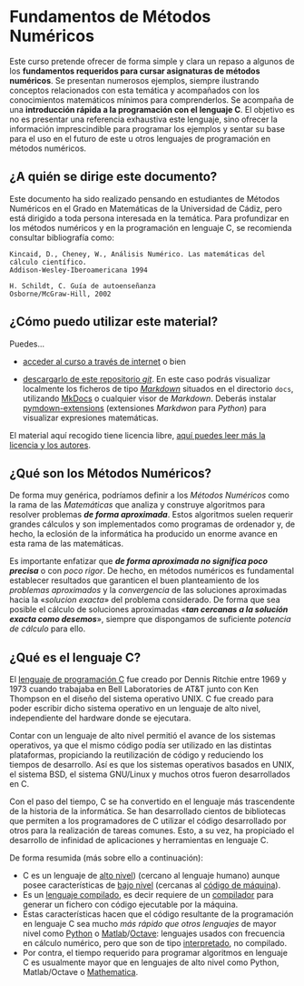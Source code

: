 # Fundamentos de Métodos Numéricos

Este curso pretende ofrecer de forma simple y clara un repaso a algunos de los **fundamentos requeridos para cursar asignaturas de métodos numéricos**. Se presentan numerosos ejemplos, siempre ilustrando conceptos relacionados con esta temática y acompañados con los conocimientos matemáticos mínimos para comprenderlos. Se acompaña de una **introducción rápida a la programación con el lenguaje C**. El objetivo es no es presentar una referencia exhaustiva este lenguaje, sino ofrecer la información imprescindible para programar los ejemplos y sentar su base para el uso en el futuro de este u otros lenguajes de programación en métodos numéricos.


## ¿A quién se dirige este documento?

Este documento ha sido realizado pensando en estudiantes de Métodos Numéricos en el Grado en Matemáticas de la Universidad de Cádiz, pero está dirigido a toda persona interesada en la temática. Para profundizar en los métodos numéricos y en la programación en lenguaje C, se recomienda consultar bibliografía como:


    Kincaid, D., Cheney, W., Análisis Numérico. Las matemáticas del cálculo científico.
    Addison-Wesley-Iberoamericana 1994

    H. Schildt, C. Guía de autoenseñanza
    Osborne/McGraw-Hill, 2002

## ¿Cómo puedo utilizar este material?

Puedes...

- [acceder al curso a través de internet](https://rrgalvan.github.io/curso-c-numerico) o bien

- [descargarlo de este repositorio *git*](https://github.com/rrgalvan/curso-c-numerico). En este caso podrás visualizar localmente los ficheros de tipo *[Markdown](https://es.wikipedia.org/wiki/Markdown)* situados en el directorio `docs`, utilizando [MkDocs](https://www.mkdocs.org) o cualquier visor de *Markdown*. Deberás instalar [pymdown-extensions](https://www.google.com/search?channel=fs&q=pip+install+pymdown-extensions) (extensiones *Markdwon* para *Python*) para visualizar expresiones matemáticas.

El material aquí recogido tiene licencia libre, [aquí puedes leer más la licencia y los autores](about.md).

## ¿Qué son los Métodos Numéricos?

De forma muy genérica, podríamos definir a los *Métodos Numéricos* como la rama de las *Matemáticas* que analiza y construye algoritmos para resolver problemas ***de forma aproximada***. Estos algoritmos suelen requerir grandes cálculos y son implementados como programas de ordenador y, de hecho, la eclosión de la informática ha producido un enorme avance en esta rama de las matemáticas.

Es importante enfatizar que ***de forma aproximada no significa poco precisa*** o con *poco rigor*. De hecho, en métodos numéricos es fundamental establecer resultados que garanticen el buen planteamiento de los *problemas aproximados* y la *convergencia* de las soluciones aproximadas hacia la «*solucion exacta*» del problema considerado. De forma que sea posible el cálculo de soluciones aproximadas  «***tan cercanas a la solución exacta como desemos***», siempre que dispongamos de suficiente *potencia de cálculo* para ello.


## ¿Qué es el lenguaje C?

El [lenguaje de programación C](https://es.wikipedia.org/wiki/C_(lenguaje_de_programaci%C3%B3n)) fue creado por Dennis Ritchie entre 1969 y 1973 cuando trabajaba en Bell Laboratories de AT&T junto con Ken Thompson en el diseño del sistema operativo UNIX. C fue creado para poder escribir dicho sistema operativo en un lenguaje de alto nivel, independiente del hardware donde se ejecutara.

Contar con un lenguaje de alto nivel permitió el avance de los sistemas operativos, ya que el mismo código podía ser utilizado en las distintas plataformas, propiciando la reutilización de código y reduciendo los tiempos de desarrollo. Así es que los sistemas operativos basados en UNIX, el sistema BSD, el sistema GNU/Linux y muchos otros fueron desarrollados en C.

Con el paso del tiempo, C se ha convertido en el lenguaje más trascendente de la historia de la informática. Se han desarrollado cientos de bibliotecas que permiten a los programadores de C utilizar el código desarrollado por otros para la realización de tareas comunes. Esto, a su vez, ha propiciado el desarrollo de infinidad de aplicaciones y herramientas en lenguaje C.

De forma resumida (más sobre ello a continuación):

- C es un lenguaje de [alto nivel](https://es.wikipedia.org/wiki/Lenguaje_de_alto_nivel)) (cercano al lenguaje humano) aunque posee características de [bajo nivel](https://es.wikipedia.org/wiki/Lenguaje_de_bajo_nivel) (cercanas al [código de máquina](https://es.wikipedia.org/wiki/Lenguaje_de_m%C3%A1quina)).
- Es un [lenguaje compilado](https://es.wikipedia.org/wiki/Lenguaje_de_programaci%C3%B3n_compilado), es decir requiere de un [compilador](https://es.wikipedia.org/wiki/Compilador) para generar un fichero con código ejecutable por la máquina.
- Estas características hacen que el código resultante de la programación en lenguaje C sea mucho *más rápido que otros lenguajes* de mayor nivel como [Python](https://www.python.org/) o [Matlab](https://www.mathworks.com/products/matlab.html)/[Octave](https://www.gnu.org/software/octave/index): lenguajes usados con frecuencia en cálculo numérico, pero que son de tipo [interpretado](https://es.wikipedia.org/wiki/Int%C3%A9rprete_(inform%C3%A1tica)), no compilado.
- Por contra, el tiempo requerido para programar algoritmos en lenguaje C es usualmente mayor que en lenguajes de alto nivel como Python, Matlab/Octave o [Mathematica](https://es.wikipedia.org/wiki/Mathematica).
